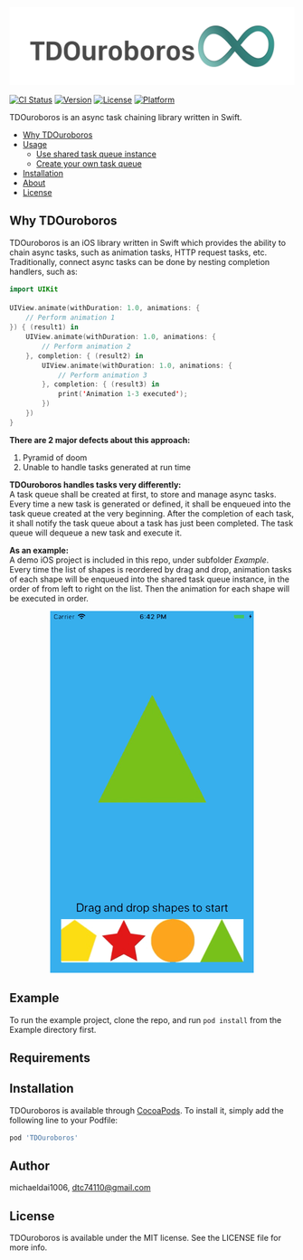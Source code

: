![TDOuroboros](./README/Images/READMELogo.png)

[![CI Status](https://img.shields.io/travis/michaeldai1006/TDOuroboros.svg?style=flat)](https://travis-ci.org/michaeldai1006/TDOuroboros)
[![Version](https://img.shields.io/cocoapods/v/TDOuroboros.svg?style=flat)](https://cocoapods.org/pods/TDOuroboros)
[![License](https://img.shields.io/cocoapods/l/TDOuroboros.svg?style=flat)](https://cocoapods.org/pods/TDOuroboros)
[![Platform](https://img.shields.io/cocoapods/p/TDOuroboros.svg?style=flat)](https://cocoapods.org/pods/TDOuroboros)

TDOuroboros is an async task chaining library written in Swift.

- [Why TDOuroboros](why-tdouroboros)
- [Usage](usage)
  - [Use shared task queue instance](use-shared-task-queue-instance)
  - [Create your own task queue](create-your-own-task-queue)
- [Installation](installation)
- [About](about)
- [License](license)

## Why TDOuroboros
TDOuroboros is an iOS library written in Swift which provides the ability to chain async tasks, such as animation tasks, HTTP request tasks, etc.  
Traditionally, connect async tasks can be done by nesting completion handlers, such as:
```swift
import UIKit

UIView.animate(withDuration: 1.0, animations: {
    // Perform animation 1
}) { (result1) in
    UIView.animate(withDuration: 1.0, animations: {
        // Perform animation 2
    }, completion: { (result2) in
        UIView.animate(withDuration: 1.0, animations: {
            // Perform animation 3
        }, completion: { (result3) in
            print('Animation 1-3 executed');
        })
    })
}
```
**There are 2 major defects about this approach:**
1. Pyramid of doom
2. Unable to handle tasks generated at run time

**TDOuroboros handles tasks very differently:**  
A task queue shall be created at first, to store and manage async tasks. Every time a new task is generated or defined, it shall be enqueued into the task queue created at the very beginning. After the completion of each task, it shall notify the task queue about a task has just been completed. The task queue will dequeue a new task and execute it.  

**As an example:**  
A demo iOS project is included in this repo, under subfolder *Example*.  
Every time the list of shapes is reordered by drag and drop, animation tasks of each shape will be enqueued into the shared task queue instance, in the order of from left to right on the list. Then the animation for each shape will be executed in order.  

<p align="center">
  <img src="./README/Images/TDOuroborosDemo.gif"/>
</p>

## Example

To run the example project, clone the repo, and run `pod install` from the Example directory first.

## Requirements

## Installation

TDOuroboros is available through [CocoaPods](https://cocoapods.org). To install
it, simply add the following line to your Podfile:

```ruby
pod 'TDOuroboros'
```

## Author

michaeldai1006, dtc74110@gmail.com

## License

TDOuroboros is available under the MIT license. See the LICENSE file for more info.
